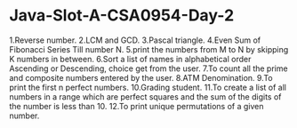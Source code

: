 # Java-Slot-A-CSA0954-Day-2

1.Reverse number.
2.LCM and GCD.
3.Pascal triangle.
4.Even Sum of Fibonacci Series Till number N.
5.print the numbers from M to N by skipping K numbers in between.
6.Sort a list of names in alphabetical order Ascending or Descending, choice get from the user.
7.To count all the prime and composite numbers entered by the user.
8.ATM Denomination.
9.To print the first n perfect numbers.
10.Grading student.
11.To create a list of all numbers in a range which are perfect squares and the sum of the digits of the number is less than 10.
12.To print unique permutations of a given number.
